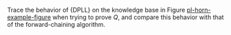 

Trace the behavior of {DPLL} on the knowledge base in
Figure <a href="#">pl-horn-example-figure</a> when trying to prove $Q$,
and compare this behavior with that of the forward-chaining algorithm.
